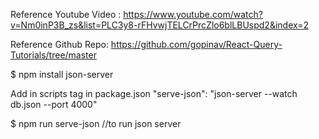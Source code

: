 Reference Youtube Video :
https://www.youtube.com/watch?v=Nm0inP3B_zs&list=PLC3y8-rFHvwjTELCrPrcZlo6blLBUspd2&index=2

Reference Github Repo:
https://github.com/gopinav/React-Query-Tutorials/tree/master

$ npm install json-server

Add in scripts tag in package.json
"serve-json": "json-server --watch db.json --port 4000"

$ npm run serve-json //to run json server